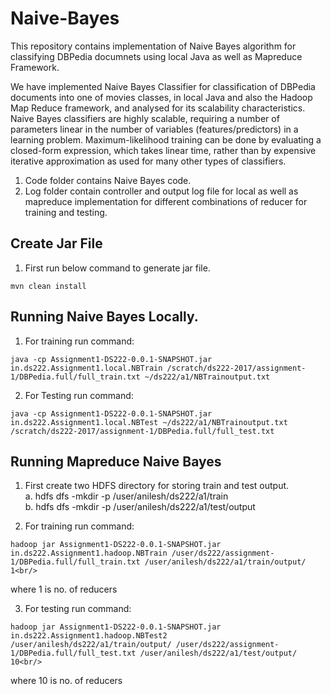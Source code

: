# Naive-Bayes
This repository contains implementation of Naive Bayes algorithm for classifying DBPedia documnets using local Java as well as Mapreduce Framework.<br/>

We have implemented Naive Bayes Classifier for classification of DBPedia documents into one of movies classes, in local
Java and also the Hadoop Map Reduce framework, and analysed for its scalability characteristics. Naive Bayes classifiers are highly scalable, requiring a number of parameters linear in the number of variables (features/predictors) in a learning problem. Maximum-likelihood training can be done by evaluating a closed-form expression, which takes linear time, rather than by expensive iterative approximation as used for many other types of classifiers.

1. Code folder contains Naive Bayes code.
2. Log folder contain controller and output log file for local as well as mapreduce implementation for different combinations of reducer for training and testing.

## Create Jar File 
1. First run below command to generate jar file.
~~~~~~~
mvn clean install
~~~~~~~

## Running Naive Bayes Locally.
1. For training run command:<br/> 
~~~~~~
java -cp Assignment1-DS222-0.0.1-SNAPSHOT.jar in.ds222.Assignment1.local.NBTrain /scratch/ds222-2017/assignment-1/DBPedia.full/full_train.txt ~/ds222/a1/NBTrainoutput.txt
~~~~~~~
2. For Testing run command:<br/> 
~~~~~~
java -cp Assignment1-DS222-0.0.1-SNAPSHOT.jar in.ds222.Assignment1.local.NBTest ~/ds222/a1/NBTrainoutput.txt /scratch/ds222-2017/assignment-1/DBPedia.full/full_test.txt
~~~~~~~

## Running Mapreduce Naive Bayes
1. First create two HDFS directory for storing train and test output.<br/>
  a. hdfs dfs -mkdir -p /user/anilesh/ds222/a1/train<br/>
  b. hdfs dfs -mkdir -p /user/anilesh/ds222/a1/test/output

2. For training run command:<br/> 
~~~~~~
hadoop jar Assignment1-DS222-0.0.1-SNAPSHOT.jar in.ds222.Assignment1.hadoop.NBTrain /user/ds222/assignment-1/DBPedia.full/full_train.txt /user/anilesh/ds222/a1/train/output/ 1<br/>
~~~~~~
where 1 is no. of reducers

3. For testing run command:<br/> 
~~~~~~
hadoop jar Assignment1-DS222-0.0.1-SNAPSHOT.jar in.ds222.Assignment1.hadoop.NBTest2 /user/anilesh/ds222/a1/train/output/ /user/ds222/assignment-1/DBPedia.full/full_test.txt /user/anilesh/ds222/a1/test/output/ 10<br/>
~~~~~~~
where 10 is no. of reducers

